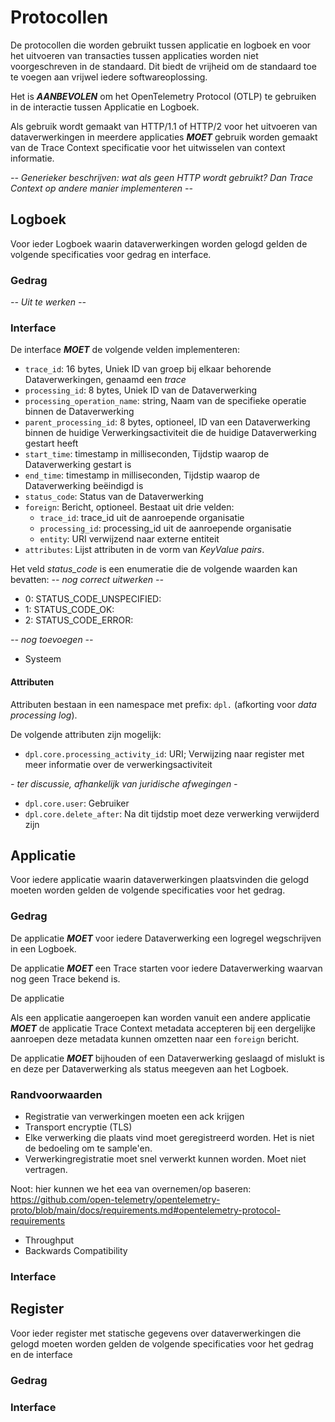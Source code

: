 # Protocollen

De protocollen die worden gebruikt tussen applicatie en logboek en voor het uitvoeren van transacties tussen applicaties worden niet voorgeschreven in de standaard. Dit biedt de vrijheid om de standaard toe te voegen aan vrijwel iedere softwareoplossing.

Het is ***AANBEVOLEN*** om het OpenTelemetry Protocol (OTLP) te gebruiken in de interactie tussen Applicatie en Logboek.

Als gebruik wordt gemaakt van HTTP/1.1 of HTTP/2 voor het uitvoeren van dataverwerkingen in meerdere applicaties ***MOET*** gebruik worden gemaakt van de Trace Context specificatie voor het uitwisselen van context informatie.

*-- Generieker beschrijven: wat als geen HTTP wordt gebruikt? Dan Trace Context op andere manier implementeren --*


## Logboek

Voor ieder Logboek waarin dataverwerkingen worden gelogd gelden de volgende specificaties voor gedrag en interface.


### Gedrag

*-- Uit te werken --*


### Interface

De interface ***MOET*** de volgende velden implementeren:

- `trace_id`: 16 bytes, Uniek ID van groep bij elkaar behorende Dataverwerkingen, genaamd een *trace*
- `processing_id`: 8 bytes, Uniek ID van de Dataverwerking
- `processing_operation_name`: string, Naam van de specifieke operatie binnen de Dataverwerking
- `parent_processing_id`: 8 bytes, optioneel, ID van een Dataverwerking binnen de huidige Verwerkingsactiviteit die de huidige Dataverwerking gestart heeft
- `start_time`: timestamp in milliseconden, Tijdstip waarop de Dataverwerking gestart is
- `end_time`: timestamp in milliseconden, Tijdstip waarop de Dataverwerking beëindigd is
- `status_code`: Status van de Dataverwerking
- `foreign`: Bericht, optioneel. Bestaat uit drie velden:
  - `trace_id`: trace_id uit de aanroepende organisatie
  - `processing_id`: processing_id uit de aanroepende organisatie
  - `entity`: URI verwijzend naar externe entiteit
- `attributes`: Lijst attributen in de vorm van *KeyValue pairs*.

Het veld *status_code* is een enumeratie die de volgende waarden kan bevatten:
*-- nog correct uitwerken --*

- 0: STATUS_CODE_UNSPECIFIED:
- 1: STATUS_CODE_OK:
- 2: STATUS_CODE_ERROR:

*-- nog toevoegen --*

- Systeem


#### Attributen

Attributen bestaan in een namespace met prefix: `dpl.` (afkorting voor *data processing log*).

De volgende attributen zijn mogelijk:

- `dpl.core.processing_activity_id`: URI; Verwijzing naar register met meer informatie over de verwerkingsactiviteit


*- ter discussie, afhankelijk van juridische afwegingen -*

- `dpl.core.user`: Gebruiker
- `dpl.core.delete_after`: Na dit tijdstip moet deze verwerking verwijderd zijn


## Applicatie

Voor iedere applicatie waarin dataverwerkingen plaatsvinden die gelogd moeten worden gelden de volgende specificaties voor het gedrag.


### Gedrag

De applicatie ***MOET*** voor iedere Dataverwerking een logregel wegschrijven in een Logboek.

De applicatie ***MOET*** een Trace starten voor iedere Dataverwerking waarvan nog geen Trace bekend is.

De applicatie

Als een applicatie aangeroepen kan worden vanuit een andere applicatie ***MOET*** de applicatie Trace Context metadata accepteren bij een dergelijke aanroepen deze metadata kunnen omzetten naar een `foreign` bericht.

De applicatie ***MOET*** bijhouden of een Dataverwerking geslaagd of mislukt is en deze per Dataverwerking als status meegeven aan het Logboek.


### Randvoorwaarden

- Registratie van verwerkingen moeten een ack krijgen
- Transport encryptie (TLS)
- Elke verwerking die plaats vind moet geregistreerd worden. Het is niet de bedoeling om te sample'en.
- Verwerkingregistratie moet snel verwerkt kunnen worden. Moet niet vertragen.

Noot: hier kunnen we het eea van overnemen/op baseren: <https://github.com/open-telemetry/opentelemetry-proto/blob/main/docs/requirements.md#opentelemetry-protocol-requirements>

- Throughput
- Backwards Compatibility


### Interface


## Register

Voor ieder register met statische gegevens over dataverwerkingen die gelogd moeten worden gelden de volgende specificaties voor het gedrag en de interface


### Gedrag


### Interface
